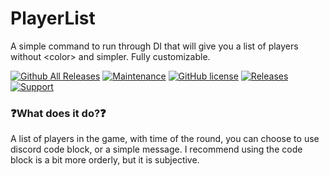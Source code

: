 # PlayerList
A simple command to run through DI that will give you a list of players without &lt;color> and simpler. Fully customizable.

[![Github All Releases](https://img.shields.io/github/downloads/SrLicht/PlayerList/total.svg)](https://github.com/SrLicht/PlayerList/releases) [![Maintenance](https://img.shields.io/badge/Maintained%3F-yes-green.svg)](https://github.com/SrLicht/SCP-069/graphs/commit-activity) [![GitHub license](https://img.shields.io/github/license/Naereen/StrapDown.js.svg)](https://github.com/SrLicht/SCP-069/blob/main/LICENSE)
<a href="https://github.com/SrLicht/PlayerList/releases"><img src="https://img.shields.io/github/v/release/SrLicht/PlayerList?include_prereleases&label=Release" alt="Releases"></a>
<a href="https://discord.gg/PyUkWTg"><img src="https://img.shields.io/discord/656673194693885975?color=%23aa0000&label=EXILED" alt="Support"></a>

### ❓What does it do?❓ 
A list of players in the game, with time of the round, you can choose to use discord code block, or a simple message. I recommend using the code block is a bit more orderly, but it is subjective.
